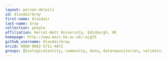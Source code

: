 ```yaml
---
layout: person-details
id: AlasdairGray
first-name: Alasdair
last-name: Gray
collection: people
affiliation: Heriot-Watt University, Edinburgh, UK
homepage: http://www.macs.hw.ac.uk/~ajg33
github_username: AlasdairGray
orcid: 0000-0002-5711-4872
groups: [biologicalentity, community, data, datarepositories, validation]
---
```

